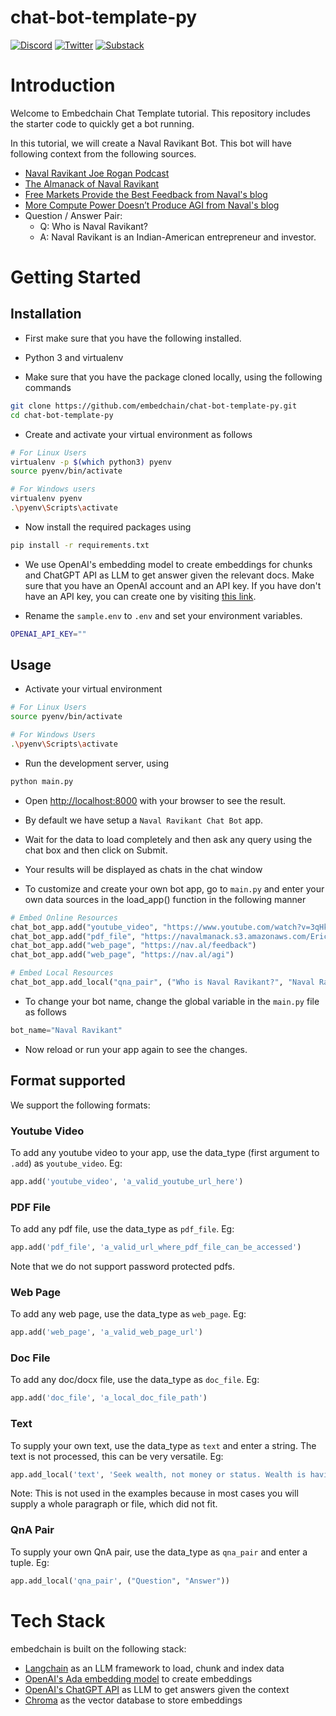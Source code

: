 # chat-bot-template-py

[![Discord](https://dcbadge.vercel.app/api/server/nhvCbCtKV?style=flat)](https://discord.gg/6PzXDgEjG5)
[![Twitter](https://img.shields.io/twitter/follow/embedchain)](https://twitter.com/embedchain)
[![Substack](https://img.shields.io/badge/Substack-%23006f5c.svg?logo=substack)](https://embedchain.substack.com/)

# Introduction

Welcome to Embedchain Chat Template tutorial. This repository includes the starter code to quickly get a bot running.

In this tutorial, we will create a Naval Ravikant Bot. This bot will have following context from the following sources.

- [Naval Ravikant Joe Rogan Podcast](https://www.youtube.com/watch?v=3qHkcs3kG44)
- [The Almanack of Naval Ravikant](https://navalmanack.s3.amazonaws.com/Eric-Jorgenson_The-Almanack-of-Naval-Ravikant_Final.pdf)
- [Free Markets Provide the Best Feedback from Naval's blog](https://nav.al/feedback)
- [More Compute Power Doesn’t Produce AGI from Naval's blog](https://nav.al/agi)
- Question / Answer Pair:
  - Q: Who is Naval Ravikant?
  - A: Naval Ravikant is an Indian-American entrepreneur and investor.

# Getting Started

## Installation

- First make sure that you have the following installed.

* Python 3 and virtualenv

- Make sure that you have the package cloned locally, using the following commands

```bash
git clone https://github.com/embedchain/chat-bot-template-py.git
cd chat-bot-template-py
```

- Create and activate your virtual environment as follows

```bash
# For Linux Users
virtualenv -p $(which python3) pyenv
source pyenv/bin/activate

# For Windows users
virtualenv pyenv
.\pyenv\Scripts\activate
```

- Now install the required packages using

```bash
pip install -r requirements.txt
```

- We use OpenAI's embedding model to create embeddings for chunks and ChatGPT API as LLM to get answer given the relevant docs. Make sure that you have an OpenAI account and an API key. If you have don't have an API key, you can create one by visiting [this link](https://platform.openai.com/account/api-keys).

- Rename the `sample.env` to `.env` and set your environment variables.

```bash
OPENAI_API_KEY=""
```

## Usage

- Activate your virtual environment

```bash
# For Linux Users
source pyenv/bin/activate

# For Windows Users
.\pyenv\Scripts\activate
```

- Run the development server, using

```bash
python main.py
```

- Open [http://localhost:8000](http://localhost:8000) with your browser to see the result.

- By default we have setup a `Naval Ravikant Chat Bot` app.

- Wait for the data to load completely and then ask any query using the chat box and then click on Submit.

- Your results will be displayed as chats in the chat window

- To customize and create your own bot app, go to `main.py` and enter your own data sources in the load_app() function in the following manner

```python
# Embed Online Resources
chat_bot_app.add("youtube_video", "https://www.youtube.com/watch?v=3qHkcs3kG44")
chat_bot_app.add("pdf_file", "https://navalmanack.s3.amazonaws.com/Eric-Jorgenson_The-Almanack-of-Naval-Ravikant_Final.pdf")
chat_bot_app.add("web_page", "https://nav.al/feedback")
chat_bot_app.add("web_page", "https://nav.al/agi")

# Embed Local Resources
chat_bot_app.add_local("qna_pair", ("Who is Naval Ravikant?", "Naval Ravikant is an Indian-American entrepreneur and investor."))
```

- To change your bot name, change the global variable in the `main.py` file as follows

```python
bot_name="Naval Ravikant"
```

- Now reload or run your app again to see the changes.

## Format supported

We support the following formats:

### Youtube Video

To add any youtube video to your app, use the data_type (first argument to `.add`) as `youtube_video`. Eg:

```python
app.add('youtube_video', 'a_valid_youtube_url_here')
```

### PDF File

To add any pdf file, use the data_type as `pdf_file`. Eg:

```python
app.add('pdf_file', 'a_valid_url_where_pdf_file_can_be_accessed')
```

Note that we do not support password protected pdfs.

### Web Page

To add any web page, use the data_type as `web_page`. Eg:

```python
app.add('web_page', 'a_valid_web_page_url')
```

### Doc File

To add any doc/docx file, use the data_type as `doc_file`. Eg:

```python
app.add('doc_file', 'a_local_doc_file_path')
```

### Text

To supply your own text, use the data_type as `text` and enter a string. The text is not processed, this can be very versatile. Eg:

```python
app.add_local('text', 'Seek wealth, not money or status. Wealth is having assets that earn while you sleep. Money is how we transfer time and wealth. Status is your place in the social hierarchy.')
```

Note: This is not used in the examples because in most cases you will supply a whole paragraph or file, which did not fit.

### QnA Pair

To supply your own QnA pair, use the data_type as `qna_pair` and enter a tuple. Eg:

```python
app.add_local('qna_pair', ("Question", "Answer"))
```

# Tech Stack

embedchain is built on the following stack:

- [Langchain](https://github.com/hwchase17/langchain) as an LLM framework to load, chunk and index data
- [OpenAI's Ada embedding model](https://platform.openai.com/docs/guides/embeddings) to create embeddings
- [OpenAI's ChatGPT API](https://platform.openai.com/docs/guides/gpt/chat-completions-api) as LLM to get answers given the context
- [Chroma](https://github.com/chroma-core/chroma) as the vector database to store embeddings
